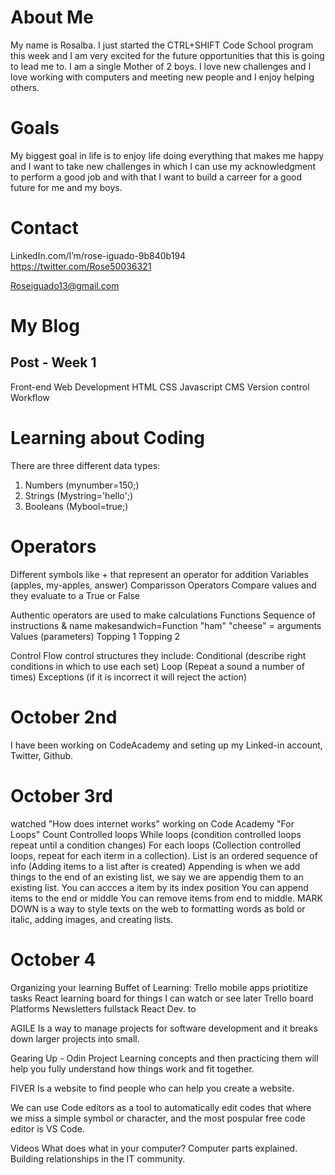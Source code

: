 # About Me

My name is Rosalba. I just started the CTRL+SHIFT Code School program this week and I am very excited for the future  opportunities that this is going to lead me to. I am a single Mother of 2 boys. I love new challenges and I love working with computers and meeting new people and I enjoy helping others.

# Goals

My biggest goal in life is to enjoy life doing everything that makes me happy and I want to take new challenges in which I can use my acknowledgment to perform a good job and with that I want to build a carreer for a good future for me and my boys.

# Contact

LinkedIn.com/I’m/rose-iguado-9b840b194
https://twitter.com/Rose50036321

Roseiguado13@gmail.com

# My Blog

## Post - Week 1

Front-end Web Development
HTML
CSS
Javascript
CMS
Version control
Workflow

# Learning about Coding
There are three different data types:
1. Numbers (mynumber=150;)
2. Strings (Mystring='hello';)
3. Booleans (Mybool=true;)

# Operators
Different symbols like + that represent an operator for addition
Variables
(apples, my-apples, answer)
Comparisson Operators
Compare values and they evaluate to a True or False

Authentic operators are used to make calculations
Functions
Sequence of instructions & name
makesandwich=Function
"ham" "cheese" = arguments
Values (parameters)
Topping 1
Topping 2

Control Flow control structures they include:
Conditional (describe right conditions in which to use each set)
Loop (Repeat a sound a number of times)
Exceptions (if it is incorrect it will reject the action)

# October 2nd
I have been working on CodeAcademy and seting up my Linked-in account, Twitter, Github.

# October 3rd
watched "How does internet works"
working on Code Academy "For Loops"
Count Controlled loops
While loops (condition controlled loops repeat until a condition changes)
For each loops (Collection controlled loops, repeat for each iterm in a collection).
List is an ordered sequence of info (Adding items to a list after is created)
Appending is when we add things to the end of an existing list, we say we are appendig them to an existing list.
You can accces a item by its index position
You can append items to the end or middle
You can remove items from end to middle.
MARK DOWN
is a way to style texts on the web to formatting words as bold or italic, adding images, and creating lists.

# October 4
Organizing your learning
Buffet of Learning:
Trello
mobile apps
priotitize tasks 
React learning board for things I can watch or see later
Trello board
Platforms
Newsletters
fullstack React
Dev. to

AGILE
Is a way to manage projects for software development and it breaks down larger projects into small.

Gearing Up - Odin Project
Learning concepts and then practicing them will help you fully understand how things work and fit together.

FIVER 
Is a website to find people who can help you create a website.

We can use Code editors as a tool to automatically edit codes that where we miss a simple symbol or character, and the most pospular free code editor is VS Code.

Videos
What does what in your computer? Computer parts explained.
Building relationships in the IT community.












